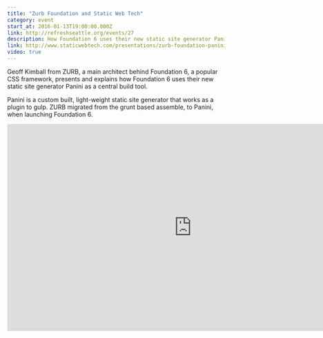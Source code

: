 ```yaml
---
title: "Zurb Foundation and Static Web Tech"
category: event
start_at: 2016-01-13T19:00:00.000Z
link: http://refreshseattle.org/events/27
description: How Foundation 6 uses their new static site generator Panini as a central build tool
link: http://www.staticwebtech.com/presentations/zurb-foundation-panini/
video: true
---
```

Geoff Kimball from ZURB, a main architect behind Foundation 6, a popular CSS framework, presents and explains how Foundation 6 uses their new static site generator Panini as a central build tool.

Panini is a custom built, light-weight static site generator that works as a plugin to gulp. ZURB migrated from the grunt based assemble, to Panini, when launching Foundation 6.

<div class="embed-container">
  <iframe width="853" height="480" src="https://www.youtube-nocookie.com/embed/MPOMZ8Qs_HA?rel=0&amp;showinfo=0" frameborder="0" allowfullscreen></iframe>
</div>



